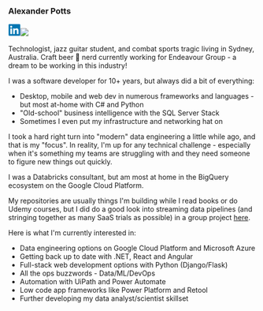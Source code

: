 ### Alexander Potts

<a href="https://www.linkedin.com/in/alexander-potts-9b4a41aa/"><img src="https://raw.githubusercontent.com/devicons/devicon/master/icons/linkedin/linkedin-original.svg" width="25" /></a><a href=https://www.credly.com/badges/0ee6d8d4-8dfa-4bd6-8d36-42e905f59a1d/public_url><img src="https://raw.githubusercontent.com/ajpotts01/ajpotts01/blob/main/azure-data-engineer-associate-600x600.png" width="25"></a>

Technologist, jazz guitar student, and combat sports tragic living in Sydney, Australia.
Craft beer 🍺 nerd currently working for Endeavour Group - a dream to be working in this industry!

I was a software developer for 10+ years, but always did a bit of everything:
- Desktop, mobile and web dev in numerous frameworks and languages - but most at-home with C# and Python
- "Old-school" business intelligence with the SQL Server Stack
- Sometimes I even put my infrastructure and networking hat on

I took a hard right turn into "modern" data engineering a little while ago, and that is my "focus". In reality, I'm up for any technical challenge - especially when it's something my teams are struggling with and they need someone to figure new things out quickly.

I was a Databricks consultant, but am most at home in the BigQuery ecosystem on the Google Cloud Platform.

My repositories are usually things I'm building while I read books or do Udemy courses, but I did do a good look into streaming data pipelines (and stringing together as many SaaS trials as possible) in a group project [here](https://github.com/ajpotts01/eventsim_streaming). 

Here is what I'm currently interested in:
- Data engineering options on Google Cloud Platform and Microsoft Azure
- Getting back up to date with .NET, React and Angular
- Full-stack web development options with Python (Django/Flask)
- All the ops buzzwords - Data/ML/DevOps
- Automation with UiPath and Power Automate
- Low code app frameworks like Power Platform and Retool
- Further developing my data analyst/scientist skillset
